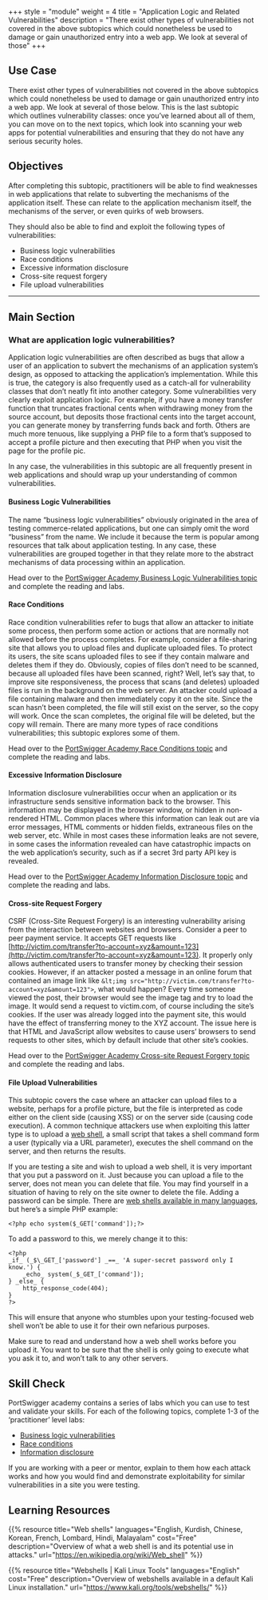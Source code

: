 +++
style = "module"
weight = 4
title = "Application Logic and Related Vulnerabilities"
description = "There exist other types of vulnerabilities not covered in the above subtopics which could nonetheless be used to damage or gain unauthorized entry into a web app. We look at several of those"
+++

## Use Case

There exist other types of vulnerabilities not covered in the above subtopics which could nonetheless be used to damage or gain unauthorized entry into a web app. We look at several of those below. This is the last subtopic which outlines vulnerability classes: once you’ve learned about all of them, you can move on to the next topics, which look into scanning your web apps for potential vulnerabilities and ensuring that they do not have any serious security holes.

## Objectives

After completing this subtopic, practitioners will be able to find weaknesses in web applications that relate to subverting the mechanisms of the application itself. These can relate to the application mechanism itself, the mechanisms of the server, or even quirks of web browsers.

They should also be able to find and exploit the following types of vulnerabilities:

- Business logic vulnerabilities
- Race conditions
- Excessive information disclosure
- Cross-site request forgery
- File upload vulnerabilities

---
## Main Section
### What are application logic vulnerabilities?

Application logic vulnerabilities are often described as bugs that allow a user of an application to subvert the mechanisms of an application system’s design, as opposed to attacking the application’s implementation. While this is true, the category is also frequently used as a catch-all for vulnerability classes that don’t neatly fit into another category. Some vulnerabilities very clearly exploit application logic. For example, if you have a money transfer function that truncates fractional cents when withdrawing money from the source account, but deposits those fractional cents into the target account, you can generate money by transferring funds back and forth. Others are much more tenuous, like supplying a PHP file to a form that’s supposed to accept a profile picture and then executing that PHP when you visit the page for the profile pic.

In any case, the vulnerabilities in this subtopic are all frequently present in web applications and should wrap up your understanding of common vulnerabilities.

#### Business Logic Vulnerabilities

The name “business logic vulnerabilities” obviously originated in the area of testing commerce-related applications, but one can simply omit the word “business” from the name. We include it because the term is popular among resources that talk about application testing. In any case, these vulnerabilities are grouped together in that they relate more to the abstract mechanisms of data processing within an application.

Head over to the [PortSwigger Academy Business Logic Vulnerabilities topic](https://portswigger.net/web-security/logic-flaws) and complete the reading and labs.

#### Race Conditions

Race condition vulnerabilities refer to bugs that allow an attacker to initiate some process, then perform some action or actions that are normally not allowed before the process completes. For example, consider a file-sharing site that allows you to upload files and duplicate uploaded files. To protect its users, the site scans uploaded files to see if they contain malware and deletes them if they do. Obviously, copies of files don’t need to be scanned, because all uploaded files have been scanned, right? Well, let’s say that, to improve site responsiveness, the process that scans (and deletes) uploaded files is run in the background on the web server. An attacker could upload a file containing malware and then immediately copy it on the site. Since the scan hasn’t been completed, the file will still exist on the server, so the copy will work. Once the scan completes, the original file will be deleted, but the copy will remain. There are many more types of race conditions vulnerabilities; this subtopic explores some of them.

Head over to the [PortSwigger Academy Race Conditions topic](https://portswigger.net/web-security/race-conditions) and complete the reading and labs.

#### Excessive Information Disclosure

Information disclosure vulnerabilities occur when an application or its infrastructure sends sensitive information back to the browser. This information may be displayed in the browser window, or hidden in non-rendered HTML. Common places where this information can leak out are via error messages, HTML comments or hidden fields, extraneous files on the web server, etc. While in most cases these information leaks are not severe, in some cases the information revealed can have catastrophic impacts on the web application’s security, such as if a secret 3rd party API key is revealed.

Head over to the [PortSwigger Academy Information Disclosure topic](https://portswigger.net/web-security/information-disclosure) and complete the reading and labs.

#### Cross-site Request Forgery

CSRF (Cross-Site Request Forgery) is an interesting vulnerability arising from the interaction between websites and browsers. Consider a peer to peer payment service. It accepts GET requests like [http://victim.com/transfer?to-account=xyz&amount=123](http://victim.com/transfer?to-account=xyz&amount=123). It properly only allows authenticated users to transfer money by checking their session cookies. However, if an attacker posted a message in an online forum that contained an image link like `&lt;img src="http://victim.com/transfer?to-account=xyz&amount=123">`, what would happen? Every time someone viewed the post, their browser would see the image tag and try to load the image. It would send a request to victim.com, of course including the site’s cookies. If the user was already logged into the payment site, this would have the effect of transferring money to the XYZ account. The issue here is that HTML and JavaScript allow websites to cause users’ browsers to send requests to other sites, which by default include that other site’s cookies.

Head over to the [PortSwigger Academy Cross-site Request Forgery topic](https://portswigger.net/web-security/csrf) and complete the reading and labs.

#### File Upload Vulnerabilities

This subtopic covers the case where an attacker can upload files to a website, perhaps for a profile picture, but the file is interpreted as code either on the client side (causing XSS) or on the server side (causing code execution). A common technique attackers use when exploiting this latter type is to upload a [web shell](https://en.wikipedia.org/wiki/Web_shell), a small script that takes a shell command form a user (typically via a URL parameter), executes the shell command on the server, and then returns the results.

If you are testing a site and wish to upload a web shell, it is very important that you put a password on it. Just because you can upload a file to the server, does not mean you can delete that file. You may find yourself in a situation of having to rely on the site owner to delete the file. Adding a password can be simple. There are [web shells available in many languages](https://www.kali.org/tools/webshells/), but here’s a simple PHP example:

```
<?php echo system($_GET['command']);?>
```

To add a password to this, we merely change it to this:

```
<?php
_if_ (_$\_GET_['password'] _==_ 'A super-secret password only I know.') {
    _echo_ system(_$_GET_['command']);
} _else_ {
    http_response_code(404);
}
?>
```
This will ensure that anyone who stumbles upon your testing-focused web shell won’t be able to use it for their own nefarious purposes.

Make sure to read and understand how a web shell works before you upload it. You want to be sure that the shell is only going to execute what you ask it to, and won’t talk to any other servers.

## Skill Check

PortSwigger academy contains a series of labs which you can use to test and validate your skills. For each of the following topics, complete 1-3 of the ‘practitioner’ level labs:

- [Business logic vulnerabilities](https://portswigger.net/web-security/all-labs#business-logic-vulnerabilities)
- [Race conditions](https://portswigger.net/web-security/all-labs#race-conditions)
- [Information disclosure](https://portswigger.net/web-security/all-labs#information-disclosure)

If you are working with a peer or mentor, explain to them how each attack works and how you would find and demonstrate exploitability for similar vulnerabilities in a site you were testing.

## Learning Resources

{{% resource title="Web shells" languages="English, Kurdish, Chinese, Korean, French, Lombard, Hindi, Malayalam" cost="Free" description="Overview of what a web shell is and its potential use in attacks." url="https://en.wikipedia.org/wiki/Web_shell" %}}

{{% resource title="Webshells | Kali Linux Tools" languages="English" cost="Free" description="Overview of webshells available in a default Kali Linux installation." url="https://www.kali.org/tools/webshells/" %}}